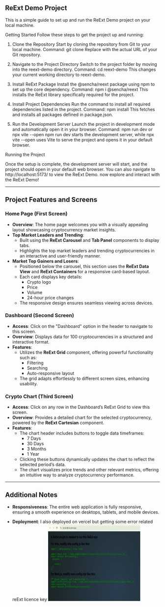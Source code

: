 ## ReExt Demo Project

This is a simple guide to set up and run the ReExt Demo project on your local machine.

Getting Started
Follow these steps to get the project up and running:

1. Clone the Repository
   Start by cloning the repository from Git to your local machine.
   Command: git clone <repository-url>
   Replace <repository-url> with the actual URL of your Git repository.

2. Navigate to the Project Directory
   Switch to the project folder by moving into the reext-demo directory.
   Command: cd reext-demo
   This changes your current working directory to reext-demo.

3. Install ReExt Package
   Install the @sencha/reext package using npm to set up the core dependency.
   Command: npm i @sencha/reext
   This installs the ReExt library specifically required for the project.

4. Install Project Dependencies
   Run the command to install all required dependencies listed in the project.
   Command: npm install
   This fetches and installs all packages defined in package.json.

5. Run the Development Server
   Launch the project in development mode and automatically open it in your browser.
   Command: npm run dev or npx vite --open
   npm run dev starts the development server, while npx vite --open uses Vite to serve the project and opens it in your default browser.

Running the Project

Once the setup is complete, the development server will start, and the project should open in your default web browser. You can also navigate to http://localhost:5173/ to view the ReExt Demo. now explore and interact with the ReExt Demo!

---

## Project Features and Screens

### Home Page (First Screen)

- **Overview**: The home page welcomes you with a visually appealing layout showcasing cryptocurrency market insights.
- **Top Market Leaders and Trending**:
  - Built using the **ReExt Carousel** and **Tab Panel** components to display tabs.
  - Highlights the top market leaders and trending cryptocurrencies in an interactive and user-friendly manner.
- **Market Top Gainers and Losers**:
  - Positioned below the carousel, this section uses the **ReExt Data View** and **ReExt Containers** for a responsive card-based layout.
  - Each card displays key details:
    - Crypto logo
    - Price
    - Volume
    - 24-hour price changes
  - The responsive design ensures seamless viewing across devices.

### Dashboard (Second Screen)

- **Access**: Click on the "Dashboard" option in the header to navigate to this screen.
- **Overview**: Displays data for 100 cryptocurrencies in a structured and interactive format.
- **Features**:
  - Utilizes the **ReExt Grid** component, offering powerful functionality such as:
    - Filtering
    - Searching
    - Auto-responsive layout
  - The grid adapts effortlessly to different screen sizes, enhancing usability.

### Crypto Chart (Third Screen)

- **Access**: Click on any row in the Dashboard’s ReExt Grid to view this screen.
- **Overview**: Provides a detailed chart for the selected cryptocurrency, powered by the **ReExt Cartesian** component.
- **Features**:
  - The chart header includes buttons to toggle data timeframes:
    - 7 Days
    - 30 Days
    - 3 Months
    - 1 Year
  - Clicking these buttons dynamically updates the chart to reflect the selected period’s data.
  - The chart visualizes price trends and other relevant metrics, offering an intuitive way to analyze cryptocurrency performance.

---

## Additional Notes

- **Responsiveness**: The entire web application is fully responsive, ensuring a smooth experience on desktops, tablets, and mobile devices.

- **Deployment**:
  I also deployed on vercel but getting some error related reExt licence key
  <img src="./public/deployError.png" width="300" height="250" />
